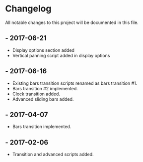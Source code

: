 # Changelog
All notable changes to this project will be documented in this file.

## - 2017-06-21
- Display options section added
- Vertical panning script added in display options

## - 2017-06-16
- Existing bars transition scripts renamed as bars transition #1.
- Bars transition #2 implemented.
- Clock transition added.
- Advanced sliding bars added.

## - 2017-04-07
- Bars transition implemented.

## - 2017-02-06
- Transition and advanced scripts added.